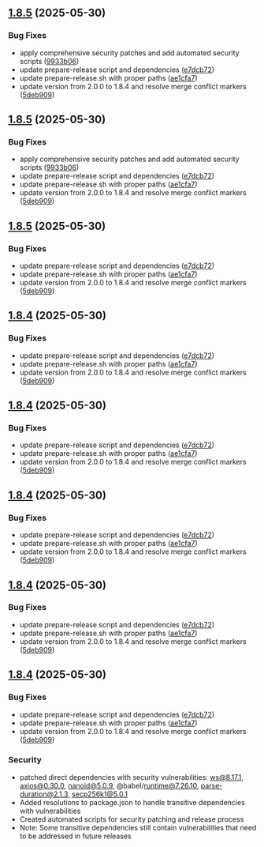 ## [1.8.5](https://github.com/jhead12/web3db-fileconnector/compare/v2.0.0...v1.8.5) (2025-05-30)

### Bug Fixes

- apply comprehensive security patches and add automated security scripts ([9933b06](https://github.com/jhead12/web3db-fileconnector/commit/9933b06d6f5fc270c0b7dce9ac61c31967511cc6))
- update prepare-release script and dependencies ([e7dcb72](https://github.com/jhead12/web3db-fileconnector/commit/e7dcb721b0a9c313f3c83a651cd3f9200b3f5b7a))
- update prepare-release.sh with proper paths ([ae1cfa7](https://github.com/jhead12/web3db-fileconnector/commit/ae1cfa7b3d1172450049df325f32282dfcda1932))
- update version from 2.0.0 to 1.8.4 and resolve merge conflict markers ([5deb909](https://github.com/jhead12/web3db-fileconnector/commit/5deb9090cccb87e3d1a965b7723a0715bd41c756))

## [1.8.5](https://github.com/jhead12/web3db-fileconnector/compare/v2.0.0...v1.8.5) (2025-05-30)

### Bug Fixes

- apply comprehensive security patches and add automated security scripts ([9933b06](https://github.com/jhead12/web3db-fileconnector/commit/9933b06d6f5fc270c0b7dce9ac61c31967511cc6))
- update prepare-release script and dependencies ([e7dcb72](https://github.com/jhead12/web3db-fileconnector/commit/e7dcb721b0a9c313f3c83a651cd3f9200b3f5b7a))
- update prepare-release.sh with proper paths ([ae1cfa7](https://github.com/jhead12/web3db-fileconnector/commit/ae1cfa7b3d1172450049df325f32282dfcda1932))
- update version from 2.0.0 to 1.8.4 and resolve merge conflict markers ([5deb909](https://github.com/jhead12/web3db-fileconnector/commit/5deb9090cccb87e3d1a965b7723a0715bd41c756))

## [1.8.5](https://github.com/jhead12/web3db-fileconnector/compare/v2.0.0...v1.8.5) (2025-05-30)

### Bug Fixes

- update prepare-release script and dependencies ([e7dcb72](https://github.com/jhead12/web3db-fileconnector/commit/e7dcb721b0a9c313f3c83a651cd3f9200b3f5b7a))
- update prepare-release.sh with proper paths ([ae1cfa7](https://github.com/jhead12/web3db-fileconnector/commit/ae1cfa7b3d1172450049df325f32282dfcda1932))
- update version from 2.0.0 to 1.8.4 and resolve merge conflict markers ([5deb909](https://github.com/jhead12/web3db-fileconnector/commit/5deb9090cccb87e3d1a965b7723a0715bd41c756))

## [1.8.4](https://github.com/jhead12/web3db-fileconnector/compare/v2.0.0...v1.8.4) (2025-05-30)

### Bug Fixes

- update prepare-release script and dependencies ([e7dcb72](https://github.com/jhead12/web3db-fileconnector/commit/e7dcb721b0a9c313f3c83a651cd3f9200b3f5b7a))
- update prepare-release.sh with proper paths ([ae1cfa7](https://github.com/jhead12/web3db-fileconnector/commit/ae1cfa7b3d1172450049df325f32282dfcda1932))
- update version from 2.0.0 to 1.8.4 and resolve merge conflict markers ([5deb909](https://github.com/jhead12/web3db-fileconnector/commit/5deb9090cccb87e3d1a965b7723a0715bd41c756))

## [1.8.4](https://github.com/jhead12/web3db-fileconnector/compare/v2.0.0...v1.8.4) (2025-05-30)

### Bug Fixes

- update prepare-release script and dependencies ([e7dcb72](https://github.com/jhead12/web3db-fileconnector/commit/e7dcb721b0a9c313f3c83a651cd3f9200b3f5b7a))
- update prepare-release.sh with proper paths ([ae1cfa7](https://github.com/jhead12/web3db-fileconnector/commit/ae1cfa7b3d1172450049df325f32282dfcda1932))
- update version from 2.0.0 to 1.8.4 and resolve merge conflict markers ([5deb909](https://github.com/jhead12/web3db-fileconnector/commit/5deb9090cccb87e3d1a965b7723a0715bd41c756))

## [1.8.4](https://github.com/jhead12/web3db-fileconnector/compare/v2.0.0...v1.8.4) (2025-05-30)

### Bug Fixes

- update prepare-release script and dependencies ([e7dcb72](https://github.com/jhead12/web3db-fileconnector/commit/e7dcb721b0a9c313f3c83a651cd3f9200b3f5b7a))
- update prepare-release.sh with proper paths ([ae1cfa7](https://github.com/jhead12/web3db-fileconnector/commit/ae1cfa7b3d1172450049df325f32282dfcda1932))
- update version from 2.0.0 to 1.8.4 and resolve merge conflict markers ([5deb909](https://github.com/jhead12/web3db-fileconnector/commit/5deb9090cccb87e3d1a965b7723a0715bd41c756))

## [1.8.4](https://github.com/jhead12/web3db-fileconnector/compare/v2.0.0...v1.8.4) (2025-05-30)

### Bug Fixes

- update prepare-release script and dependencies ([e7dcb72](https://github.com/jhead12/web3db-fileconnector/commit/e7dcb721b0a9c313f3c83a651cd3f9200b3f5b7a))
- update prepare-release.sh with proper paths ([ae1cfa7](https://github.com/jhead12/web3db-fileconnector/commit/ae1cfa7b3d1172450049df325f32282dfcda1932))
- update version from 2.0.0 to 1.8.4 and resolve merge conflict markers ([5deb909](https://github.com/jhead12/web3db-fileconnector/commit/5deb9090cccb87e3d1a965b7723a0715bd41c756))

## [1.8.4](https://github.com/jhead12/web3db-fileconnector/compare/v2.0.0...v1.8.4) (2025-05-30)

### Bug Fixes

- update prepare-release script and dependencies ([e7dcb72](https://github.com/jhead12/web3db-fileconnector/commit/e7dcb721b0a9c313f3c83a651cd3f9200b3f5b7a))
- update prepare-release.sh with proper paths ([ae1cfa7](https://github.com/jhead12/web3db-fileconnector/commit/ae1cfa7b3d1172450049df325f32282dfcda1932))
- update version from 2.0.0 to 1.8.4 and resolve merge conflict markers ([5deb909](https://github.com/jhead12/web3db-fileconnector/commit/5deb9090cccb87e3d1a965b7723a0715bd41c756))

### Security

- patched direct dependencies with security vulnerabilities: ws@8.17.1, axios@0.30.0, nanoid@5.0.9, @babel/runtime@7.26.10, parse-duration@2.1.3, secp256k1@5.0.1
- Added resolutions to package.json to handle transitive dependencies with vulnerabilities
- Created automated scripts for security patching and release process
- Note: Some transitive dependencies still contain vulnerabilities that need to be addressed in future releases
